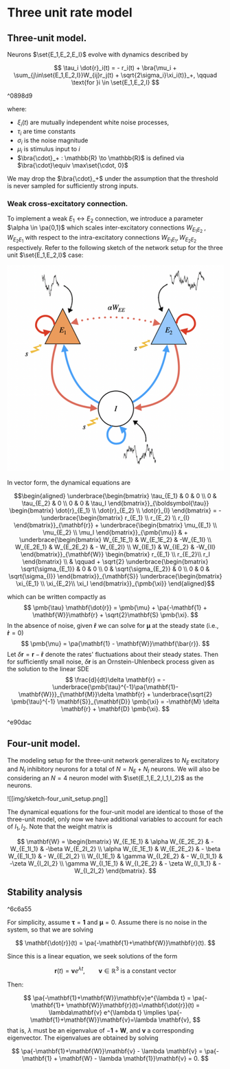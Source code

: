 $$
\DeclareMathOperator{\Cov}{Cov}
\DeclareMathOperator{\Corr}{Corr}
\DeclareMathOperator{\Var}{Var}
\DeclareMathOperator{\prob}{\mathbb{P}}
\DeclareMathOperator{\qprob}{\mathbb{Q}}
\DeclareMathOperator{\E}{\mathbb{E}}
\newcommand{\set}[1]{\left\{#1\right\}}
\newcommand{\pa}[1]{\left(#1\right)}
\newcommand{\ang}[1]{\left<#1\right>}
\newcommand{\bra}[1]{\left[#1\right]}
\newcommand{\abs}[1]{\left|#1\right|}
\newcommand{\norm}[1]{\left\|#1\right\|}
$$

# Three unit rate model

## Three-unit model.

Neurons $\set{E_1,E_2,E_I}$ evolve with dynamics described by

$$
	\tau_i \dot{r}_i(t) = - r_i(t) + \bra{\mu_i + \sum_{j\in\set{E_1,E_2,I}}W_{ij}r_j(t)  + \sqrt{2\sigma_i}\xi_i(t)}_+, \qquad \text{for }i \in \set{E_1,E_2,I}
$$

^0898d9

where: 

- $\xi_i(t)$ are mutually independent white noise processes,
- $\tau_i$ are time constants
- $\sigma_i$ is the noise magnitude 
- $\mu_i$ is stimulus input to $i$ 
- $\bra{\cdot}_+ : \mathbb{R} \to \mathbb{R}$ is defined via $\bra{\cdot}\equiv \max\set{\cdot, 0}$ 

We may drop the $\bra{\cdot}_+$ under the assumption that the threshold is never sampled for sufficiently strong inputs.

### Weak cross-excitatory connection.

To implement a weak $E_1 \leftrightarrow E_2$ connection, we introduce a parameter $\alpha \in \pa{0,1}$  which scales inter-excitatory connections $W_{E_1E_2}$ , $W_{E_2E_1}$  with respect to the intra-excitatory connections $W_{E_1E_1}, W_{E_2E_2}$ respectively. Refer to the following sketch of the network setup for the three unit $\set{E_1,E_2,I}$ case: 

![img/sketch-three_unit_setup.png|300](img/sketch-three_unit_setup.png)


In vector form, the dynamical equations are 


$$\begin{aligned}
	\underbrace{\begin{bmatrix}
		\tau_{E_1} & 0 & 0 \\
		0 & \tau_{E_2} & 0 \\
		0 & 0 & \tau_I
	\end{bmatrix}}_{\boldsymbol{\tau}}	
	\begin{bmatrix}
		\dot{r}_{E_1} \\
		\dot{r}_{E_2} \\
		\dot{r}_{I}
	\end{bmatrix}
	=
	- \underbrace{\begin{bmatrix}
		r_{E_1} \\
		r_{E_2} \\
		r_{I}
		\end{bmatrix}}_{\mathbf{r}}
	+ 
		\underbrace{\begin{bmatrix}
			\mu_{E_1} \\
			\mu_{E_2} \\
			\mu_I
		\end{bmatrix}}_{\pmb{\mu}}
		& + 
		\underbrace{\begin{bmatrix}
			W_{E_1E_1} & W_{E_1E_2} & -W_{E_1I} \\
			W_{E_2E_1} & W_{E_2E_2} & - W_{E_2I}  \\
			W_{IE_1} & W_{IE_2} & -W_{II}
		\end{bmatrix}}_{\mathbf{W}}
		\begin{bmatrix}
			r_{E_1} \\
			r_{E_2}\\
			r_I
		\end{bmatrix} \\
		& \qquad +  
		\sqrt{2} 
		\underbrace{\begin{bmatrix}
			\sqrt{\sigma_{E_1}} & 0 & 0 \\
			0 & \sqrt{\sigma_{E_2}} &  0 \\
			0 & 0 & \sqrt{\sigma_{I}}
		\end{bmatrix}}_{\mathbf{S}}
		\underbrace{\begin{bmatrix}
			\xi_{E_1} \\
			\xi_{E_2}\\
			\xi_I
		\end{bmatrix}}_{\pmb{\xi}}
\end{aligned}$$

which can be written compactly as 
$$
\pmb{\tau} \mathbf{\dot{r}} = \pmb{\mu} + \pa{-\mathbf{1} + \mathbf{W}}\mathbf{r} + \sqrt{2}\mathbf{S} \pmb{\xi}.
$$
In the absence of noise, given $\mathbf{\bar{r}}$ we can solve for $\pmb{\mu}$ at the steady state (i.e., $\mathbf{\dot{r}}=0$)
$$
\pmb{\mu} = \pa{\mathbf{1} - \mathbf{W}}\mathbf{\bar{r}}.
$$
Let $\delta \mathbf{r} = \mathbf{r}-\mathbf{\bar{r}}$ denote the rates' fluctuations about their steady states. Then for sufficiently small noise, $\delta \mathbf{r}$ is an Ornstein-Uhlenbeck process given as the solution to the linear SDE 
$$
\frac{d}{dt}\delta \mathbf{r} = -\underbrace{\pmb{\tau}^{-1}\pa{\mathbf{1}-\mathbf{W}}}_{\mathbf{M}}\delta \mathbf{r} + \underbrace{\sqrt{2} \pmb{\tau}^{-1} \mathbf{S}}_{\mathbf{D}} \pmb{\xi} = -\mathbf{M} \delta \mathbf{r} + \mathbf{D} \pmb{\xi}.
$$

^e90dac

## Four-unit model.

The modeling setup for the three-unit network generalizes to $N_E$ excitatory and $N_I$ inhibitory neurons for a total of $N = N_E + N_I$ neurons. We will also be considering an $N=4$  neuron model with $\set{E_1,E_2,I_1,I_2}$ as the neurons. 

![[img/sketch-four_unit_setup.png]]

The dynamical equations for the four-unit model are identical to those of the three-unit model, only now we have additional variables to account for each of $I_1, I_2$. Note that the weight matrix is

$$
\mathbf{W} = 
\begin{bmatrix}
	W_{E_1E_1} & \alpha W_{E_2E_2} & - W_{E_1I_1} & -\beta W_{E_2I_2} \\
	\alpha W_{E_1E_1} & W_{E_2E_2} & - \beta W_{E_1I_1} & - W_{E_2I_2} \\
	W_{I_1E_1} & \gamma W_{I_2E_2} & - W_{I_1I_1} & -\zeta W_{I_2I_2} \\
	\gamma W_{I_1E_1} & W_{I_2E_2} & - \zeta W_{I_1I_1} & -W_{I_2I_2}
\end{bmatrix}.
$$

## Stability analysis

^6c6a55

For simplicity, assume $\boldsymbol{\tau}=\mathbf{1}$ and $\boldsymbol{\mu} = 0$. Assume there is no noise in the system, so that we are solving 

$$
\mathbf{\dot{r}}(t) = \pa{-\mathbf{1}+\mathbf{W}}\mathbf{r}(t).
$$

Since this is a linear equation, we seek solutions of the form 

$$
\mathbf{r}(t) = \mathbf{v}e^{\lambda t}, \qquad \mathbf{v} \in \mathbb{R}^{3}\text{ is a constant vector}
$$

Then: 

$$
	\pa{-\mathbf{1}+\mathbf{W}}\mathbf{v}e^{\lambda t} 
	= 
	\pa{-\mathbf{1}+ \mathbf{W}}\mathbf{r}(t)=\mathbf{\dot{r}}(t)
	= 
	\lambda\mathbf{v} e^{\lambda t} 
	\implies  
	\pa{-\mathbf{1}+\mathbf{W}}\mathbf{v}=\lambda \mathbf{v},
$$
that is, $\lambda$ must be an eigenvalue of $-\mathbf{1} + \mathbf{W}$, and $\mathbf{v}$ a corresponding eigenvector. The eigenvalues are obtained by solving 

$$
	\pa{-\mathbf{1}+\mathbf{W}}\mathbf{v} - \lambda \mathbf{v} = \pa{-\mathbf{1} + \mathbf{W} - \lambda \mathbf{1}}\mathbf{v} = 0.
$$



